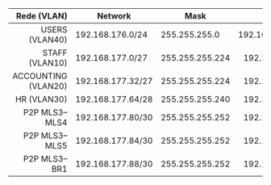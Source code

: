 |         Rede (VLAN) | Network             | Mask              |         Broadcast | First host       | Last host         |
| ------------------: | ------------------- | ----------------- | ----------------: | ---------------- | ----------------- |
|      USERS (VLAN40) | 192.168.176.0/24    | 255.255.255.0     | 192.168.176.255   | 192.168.176.1    | 192.168.176.254   |
|      STAFF (VLAN10) | 192.168.177.0/27    | 255.255.255.224   |  192.168.177.31   | 192.168.177.1    | 192.168.177.30    |
| ACCOUNTING (VLAN20) | 192.168.177.32/27   | 255.255.255.224   |  192.168.177.63   | 192.168.177.33   | 192.168.177.62    |
|         HR (VLAN30) | 192.168.177.64/28   | 255.255.255.240   |  192.168.177.79   | 192.168.177.65   | 192.168.177.78    |
|       P2P MLS3–MLS4 | 192.168.177.80/30   | 255.255.255.252   |  192.168.177.83   | 192.168.177.81   | 192.168.177.82    |
|       P2P MLS3–MLS5 | 192.168.177.84/30   | 255.255.255.252   |  192.168.177.87   | 192.168.177.85   | 192.168.177.86    |
|        P2P MLS3–BR1 | 192.168.177.88/30   | 255.255.255.252   |  192.168.177.91   | 192.168.177.89   | 192.168.177.90    |
